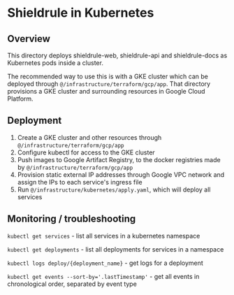 # Shieldrule in Kubernetes

## Overview
This directory deploys shieldrule-web, shieldrule-api and shieldrule-docs as Kubernetes pods inside a cluster.

The recommended way to use this is with a GKE cluster which can be deployed through `@/infrastructure/terraform/gcp/app`. 
That directory provisions a GKE cluster and surrounding resources in Google Cloud Platform.

## Deployment
1. Create a GKE cluster and other resources through `@/infrastructure/terraform/gcp/app`
2. Configure kubectl for access to the GKE cluster   
3. Push images to Google Artifact Registry, to the docker registries made by `@/infrastructure/terraform/gcp/app`
4. Provision static external IP addresses through Google VPC network and assign the IPs to each service's ingress file
5. Run `@/infrastructure/kubernetes/apply.yaml`, which will deploy all services


## Monitoring / troubleshooting

`kubectl get services` - list all services in a kubernetes namespace

`kubectl get deployments` - list all deployments for services in a namespace

`kubectl logs deploy/{deployment_name}` - get logs for a deployment

`kubectl get events --sort-by='.lastTimestamp'` - get all events in chronological order, separated by event type